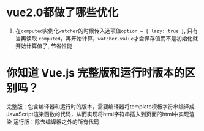 # vue2.0都做了哪些优化

1. 在`computed`实例化`watcher`的时候传入选项值`option = { lazy: true }`, 只有当再读取 `computed`，再开始计算，`watcher.value`才会保存值而不是初始化就开始计算值了, 节省性能



# 你知道 Vue.js 完整版和运行时版本的区别吗？

完整版：包含编译器和运行时的版本，需要编译器将template模板字符串编译成JavaScript渲染函数的代码，从而实现将html字符串插入到页面的html中实现渲染
运行版：除去编译器之外的所有代码
